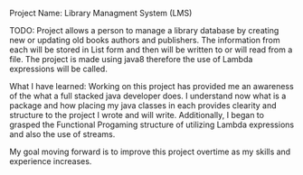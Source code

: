 Project Name: 
Library Managment System  (LMS)

TODO: 
Project allows a person to manage a library database by creating new
or updating old books authors and publishers. The information from each will
be stored in List form and then will be written to or will read
from a file. The project is made using java8 therefore the use of 
Lambda expressions will be called.

What I have learned:
Working on this project has provided me an awareness of the what 
a full stacked java developer does. I understand now what is a package
and how placing my java classes in each provides clearity and structure 
to the project I wrote and will write. Additionally, I began to grasped 
the Functional Progaming structure of utilizing Lambda expressions and also
the use of streams.

My goal moving forward is to improve this project overtime as my skills and
experience increases.
